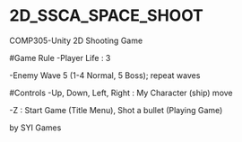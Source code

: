 # 2D_SSCA_SPACE_SHOOT
COMP305-Unity 2D Shooting Game

#Game Rule
-Player Life : 3

-Enemy Wave 5 (1-4 Normal, 5 Boss); repeat waves


#Controls
-Up, Down, Left, Right : My Character (ship) move

-Z : Start Game (Title Menu), Shot a bullet (Playing Game)


by SYI Games
